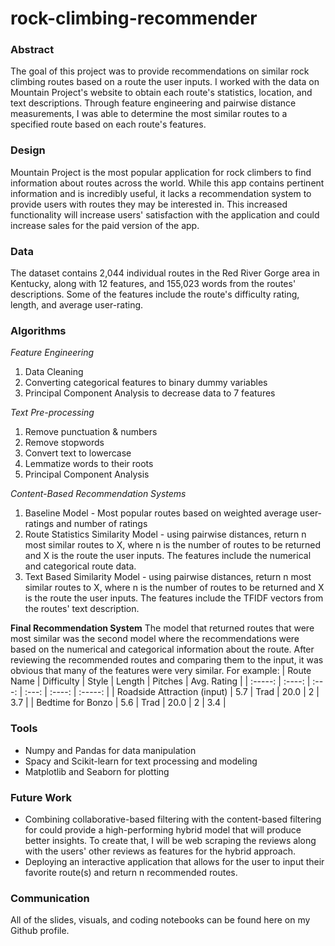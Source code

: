 # rock-climbing-recommender

### Abstract
The goal of this project was to provide recommendations on similar rock climbing routes based on a route the user inputs. I worked with the data on Mountain Project's website to obtain each route's statistics, location, and text descriptions. Through feature engineering and pairwise distance measurements, I was able to determine the most similar routes to a specified route based on each route's features. 

### Design
Mountain Project is the most popular application for rock climbers to find information about routes across the world. While this app contains pertinent information and is incredibly useful, it lacks a recommendation system to provide users with routes they may be interested in. This increased functionality will increase users' satisfaction with the application and could increase sales for the paid version of the app. 

### Data
The dataset contains 2,044 individual routes in the Red River Gorge area in Kentucky, along with 12 features, and 155,023 words from the routes' descriptions. Some of the features include the route's difficulty rating, length, and average user-rating. 

### Algorithms
*Feature Engineering*
1. Data Cleaning
2. Converting categorical features to binary dummy variables
3. Principal Component Analysis to decrease data to 7 features

*Text Pre-processing*
1. Remove punctuation & numbers
2. Remove stopwords
3. Convert text to lowercase
4. Lemmatize words to their roots
5. Principal Component Analysis

*Content-Based Recommendation Systems*
1. Baseline Model - Most popular routes based on weighted average user-ratings and number of ratings
2. Route Statistics Similarity Model - using pairwise distances, return n most similar routes to X, where n is the number of routes to be returned and X is the route the user inputs. The features include the numerical and categorical route data.
3. Text Based Similarity Model - using pairwise distances, return n most similar routes to X, where n is the number of routes to be returned and X is the route the user inputs. The features include the TFIDF vectors from the routes' text description.

**Final Recommendation System**
The model that returned routes that were most similar was the second model where the recommendations were based on the numerical and categorical information about the route. After reviewing the recommended routes and comparing them to the input, it was obvious that many of the features were very similar. For example: 
| Route Name                  | Difficulty | Style  | Length | Pitches | Avg. Rating |
|              :-----:        |   :----:   |  :---: |  :---: | :----:  |  :-----:    |
| Roadside Attraction (input) | 5.7        | Trad   | 20.0   | 2       | 3.7         |
| Bedtime for Bonzo           | 5.6        | Trad   | 20.0   | 2       | 3.4         |

### Tools 
* Numpy and Pandas for data manipulation
* Spacy and Scikit-learn for text processing and modeling
* Matplotlib and Seaborn for plotting

### Future Work
* Combining collaborative-based filtering with the content-based filtering for could provide a high-performing hybrid model that will produce better insights. To create that, I will be web scraping the reviews along with the users' other reviews as features for the hybrid approach. 
* Deploying an interactive application that allows for the user to input their favorite route(s) and return n recommended routes. 

### Communication
All of the slides, visuals, and coding notebooks can be found here on my Github profile. 
